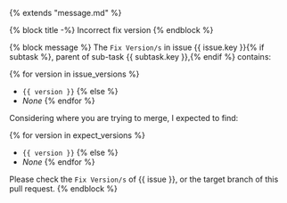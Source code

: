 {% extends "message.md" %}

{% block title -%}
Incorrect fix version
{% endblock %}

{% block message %}
The `Fix Version/s` in issue {{ issue.key }}{% if subtask %},
parent of sub-task {{ subtask.key }},{% endif %} contains:

{% for version in issue_versions %}
* `{{ version }}`
{% else %}
* *None*
{% endfor %}

Considering where you are trying to merge, I expected to find:

{% for version in expect_versions %}
* `{{ version }}`
{% else %}
* *None*
{% endfor %}

Please check the `Fix Version/s` of {{ issue }}, or the target
branch of this pull request.
{% endblock %}
